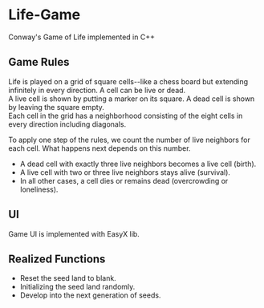 # Life-Game
Conway's Game of Life implemented in C++

## Game Rules
Life is played on a grid of square cells--like a chess board but extending infinitely in every direction. A cell can be live or dead.   
A live cell is shown by putting a marker on its square. A dead cell is shown by leaving the square empty.  
Each cell in the grid has a neighborhood consisting of the eight cells in every direction including diagonals.

To apply one step of the rules, we count the number of live neighbors for each cell. What happens next depends on this number.  
* A dead cell with exactly three live neighbors becomes a live cell (birth).
* A live cell with two or three live neighbors stays alive (survival).
* In all other cases, a cell dies or remains dead (overcrowding or loneliness).

## UI
Game UI is implemented with EasyX lib.

## Realized Functions
* Reset the seed land to blank.
* Initializing the seed land randomly.
* Develop into the next generation of seeds.
